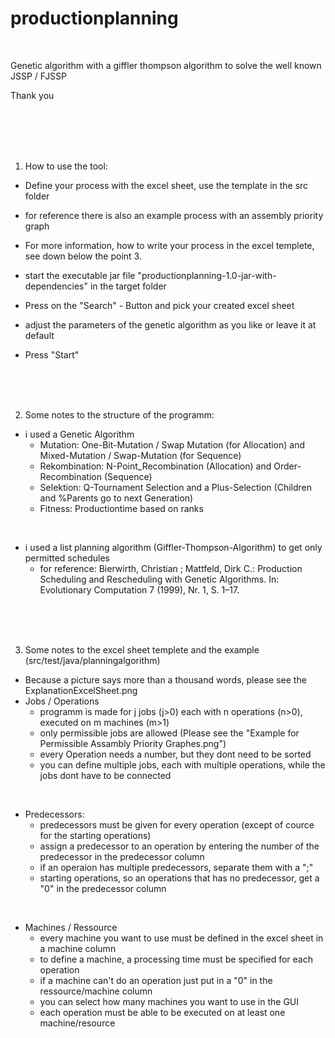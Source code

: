 

# productionplanning
<br>

Genetic algorithm with a giffler thompson algorithm to solve the well known JSSP / FJSSP

Thank you

<br>
<br>
<br>
<br>


1. How to use the tool:
- Define your process with the excel sheet, use the template in the src folder
- for reference there is also an example process with an assembly priority graph
- For more information, how to write your process in the excel templete, see down below the point 3.

- start the executable jar file "productionplanning-1.0-jar-with-dependencies" in the target folder
- Press on the "Search" - Button and pick your created excel sheet
- adjust the parameters of the genetic algorithm as you like or leave it at default
- Press "Start"


<br>
<br>
<br>



2. Some notes to the structure of the programm:
- i used a Genetic Algorithm
  - Mutation: One-Bit-Mutation / Swap Mutation (for Allocation) and Mixed-Mutation / Swap-Mutation (for Sequence)
  - Rekombination: N-Point_Recombination (Allocation) and Order-Recombination (Sequence)
  - Selektion: Q-Tournament Selection and a Plus-Selection (Children and %Parents go to next Generation)
  - Fitness: Productiontime based on ranks
<br>

- i used a list planning algorithm (Giffler-Thompson-Algorithm) to get only permitted schedules
  - for reference: Bierwirth, Christian ; Mattfeld, Dirk C.: Production Scheduling and Rescheduling with Genetic Algorithms. In: Evolutionary Computation 7 (1999), Nr. 1, S. 1–17.


<br>  
<br>
<br>


 3. Some notes to the excel sheet templete and the example (src/test/java/planningalgorithm)
- Because a picture says more than a thousand words, please see the ExplanationExcelSheet.png
- Jobs / Operations
  - programm is made for j jobs (j>0) each with n operations (n>0), executed on m machines (m>1)
  - only permissible jobs are allowed (Please see the "Example for Permissible Assambly Priority Graphes.png")
  - every Operation needs a number, but they dont need to be sorted
  - you can define multiple jobs, each with multiple operations, while the jobs dont have to be connected

<br>

- Predecessors:
  - predecessors must be given for every operation (except of cource for the starting operations)
  - assign a predecessor to an operation by entering the number of the predecessor in the predecessor column
  - if an operaion has multiple predecessors, separate them with a ";"
  - starting operations, so an operations that has no predecessor, get a "0" in the predecessor column

<br>

- Machines / Ressource
  - every machine you want to use must be defined in the excel sheet in a machine column
  - to define a machine, a processing time must be specified for each operation
  - if a machine can't do an operation just put in a "0" in the ressource/machine column
  - you can select how many machines you want to use in the GUI
  - each operation must be able to be executed on at least one machine/resource

  
  
   
  
  
  
  
  
  
  
  
  
  
